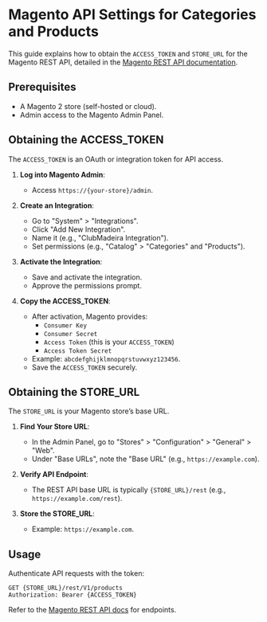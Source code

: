 # Magento API Settings for Categories and Products

This guide explains how to obtain the `ACCESS_TOKEN` and `STORE_URL` for the Magento REST API, detailed in the [Magento REST API documentation](https://devdocs.magento.com/guides/v2.4/rest/bk-rest.html).

## Prerequisites
- A Magento 2 store (self-hosted or cloud).
- Admin access to the Magento Admin Panel.

## Obtaining the ACCESS_TOKEN
The `ACCESS_TOKEN` is an OAuth or integration token for API access.

1. **Log into Magento Admin**:
   - Access `https://{your-store}/admin`.

2. **Create an Integration**:
   - Go to "System" > "Integrations".
   - Click "Add New Integration".
   - Name it (e.g., "ClubMadeira Integration").
   - Set permissions (e.g., "Catalog" > "Categories" and "Products").

3. **Activate the Integration**:
   - Save and activate the integration.
   - Approve the permissions prompt.

4. **Copy the ACCESS_TOKEN**:
   - After activation, Magento provides:
     - `Consumer Key`
     - `Consumer Secret`
     - `Access Token` (this is your `ACCESS_TOKEN`)
     - `Access Token Secret`
   - Example: `abcdefghijklmnopqrstuvwxyz123456`.
   - Save the `ACCESS_TOKEN` securely.

## Obtaining the STORE_URL
The `STORE_URL` is your Magento store’s base URL.

1. **Find Your Store URL**:
   - In the Admin Panel, go to "Stores" > "Configuration" > "General" > "Web".
   - Under "Base URLs", note the "Base URL" (e.g., `https://example.com`).

2. **Verify API Endpoint**:
   - The REST API base URL is typically `{STORE_URL}/rest` (e.g., `https://example.com/rest`).

3. **Store the STORE_URL**:
   - Example: `https://example.com`.

## Usage
Authenticate API requests with the token:
```
GET {STORE_URL}/rest/V1/products
Authorization: Bearer {ACCESS_TOKEN}
```

Refer to the [Magento REST API docs](https://devdocs.magento.com/guides/v2.4/rest/bk-rest.html) for endpoints.

